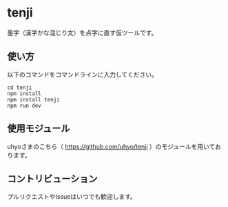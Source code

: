 # tenji
墨字（漢字かな混じり文）を点字に直す仮ツールです。

## 使い方
以下のコマンドをコマンドラインに入力してください。
```
cd tenji
npm install
npm install tenji
npm run dev
```

## 使用モジュール

uhyoさまのこちら（ https://github.com/uhyo/tenji ）のモジュールを用いております。

## コントリビューション
プルリクエストやIssueはいつでも歓迎します。
